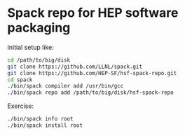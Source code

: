 # Spack repo for HEP software packaging

Initial setup like:

```bash
cd /path/to/big/disk
git clone https://github.com/LLNL/spack.git
git clone https://github.com/HEP-SF/hsf-spack-repo.git
cd spack
./bin/spack compiler add /usr/bin/gcc
./bin/spack repo add /path/to/big/disk/hsf-spack-repo
```

Exercise:

```bash
./bin/spack info root
./bin/spack install root
```

